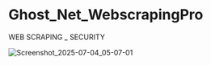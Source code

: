 # Ghost_Net_WebscrapingPro
WEB SCRAPING _ SECURITY

![Screenshot_2025-07-04_05-07-01](https://github.com/user-attachments/assets/06da093c-d2fe-4d0b-90fa-15eb295d9a69)
